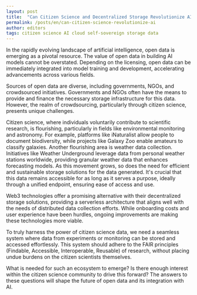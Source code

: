 ```yaml
---
layout: post
title:  "Can Citizen Science and Decentralized Storage Revolutionize AI?"
permalink: /posts/en/can-citizen-science-revolutionize-ai
author: editors
tags: citizen science AI cloud self-sovereign storage data
---
```


In the rapidly evolving landscape of artificial intelligence, open data is emerging as a pivotal resource. The value of open data in building AI models cannot be overstated. Depending on the licensing, open data can be immediately integrated into model training and development, accelerating advancements across various fields.

Sources of open data are diverse, including governments, NGOs, and crowdsourced initiatives. Governments and NGOs often have the means to provide and finance the necessary storage infrastructure for this data. However, the realm of crowdsourcing, particularly through citizen science, presents unique challenges.

Citizen science, where individuals voluntarily contribute to scientific research, is flourishing, particularly in fields like environmental monitoring and astronomy. For example, platforms like iNaturalist allow people to document biodiversity, while projects like Galaxy Zoo enable amateurs to classify galaxies. Another flourishing area is weather data collection. Initiatives like Weather Underground leverage data from personal weather stations worldwide, providing granular weather data that enhances forecasting models. As this movement grows, so does the need for efficient and sustainable storage solutions for the data generated. It's crucial that this data remains accessible for as long as it serves a purpose, ideally through a unified endpoint, ensuring ease of access and use.

Web3 technologies offer a promising alternative with their decentralized storage solutions, providing a serverless architecture that aligns well with the needs of distributed data collection efforts. While onboarding costs and user experience have been hurdles, ongoing improvements are making these technologies more viable.

To truly harness the power of citizen science data, we need a seamless system where data from experiments or monitoring can be stored and accessed effortlessly. This system should adhere to the FAIR principles (Findable, Accessible, Interoperable, Reusable) of research, without placing undue burdens on the citizen scientists themselves.

What is needed for such an ecosystem to emerge? Is there enough interest within the citizen science community to drive this forward? The answers to these questions will shape the future of open data and its integration with AI.

